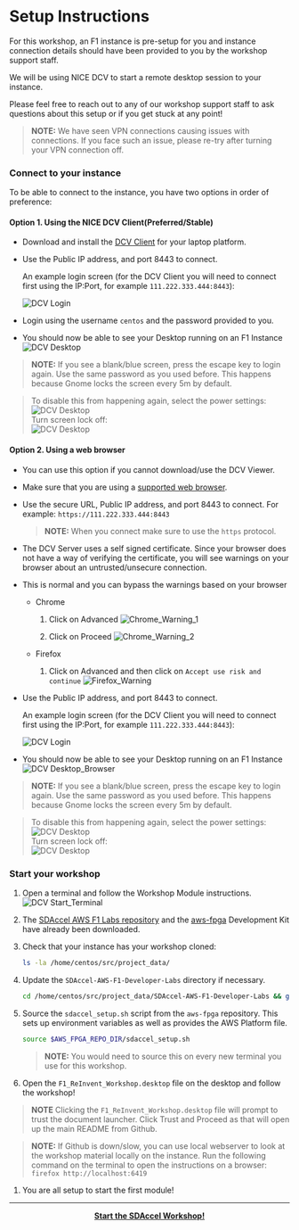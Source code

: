 # Setup Instructions


For this workshop, an F1 instance is pre-setup for you and instance connection details should have been provided to you by the workshop support staff.

We will be using NICE DCV to start a remote desktop session to your instance.

Please feel free to reach out to any of our workshop support staff to ask questions about this setup or if you get stuck at any point!

> **NOTE:** We have seen VPN connections causing issues with connections. If you face such an issue, please re-try after turning your VPN connection off.

### Connect to your instance
To be able to connect to the instance, you have two options in order of preference:

#### Option 1. **Using the NICE DCV Client(Preferred/Stable)**

   * Download and install the [DCV Client](https://download.nice-dcv.com/) for your laptop platform.
   
   * Use the Public IP address, and port 8443 to connect.

      An example login screen (for the DCV Client you will need to connect first using the IP:Port, for example `111.222.333.444:8443`):

      ![DCV Login](../images/setup/dcv_login.png)
   * Login using the username `centos` and the password provided to you.
   * You should now be able to see your Desktop running on an F1 Instance
      ![DCV Desktop](../images/setup/dcv_desktop.png)
> **NOTE:** If you see a blank/blue screen, press the escape key to login again. Use the same password as you used before.
> This happens because Gnome locks the screen every 5m by default.

> To disable this from happening again, select the power settings:
>       ![DCV Desktop](../images/setup/desktop_lock_1.png)     
> Turn screen lock off:  
>       ![DCV Desktop](../images/setup/desktop_lock_2.png)     
                                                                                                                 
#### Option 2. **Using a web browser**

   * You can use this option if you cannot download/use the DCV Viewer.
   * Make sure that you are using a [supported web browser](https://docs.aws.amazon.com/dcv/latest/adminguide/what-is-dcv.html#what-is-dcv-requirements).
   
   * Use the secure URL, Public IP address, and port 8443 to connect. For example: `https://111.222.333.444:8443`

      > **NOTE:** When you connect make sure to use the `https` protocol.
      
   * The DCV Server uses a self signed certificate. Since your browser does not have a way of verifying the certificate, you will see warnings on your browser about an untrusted/unsecure connection.
   * This is normal and you can bypass the warnings based on your browser
   
        * Chrome
            1. Click on Advanced
            ![Chrome_Warning_1](../images/setup/chrome_dcv_cert_warning_1.png)
    
            1. Click on Proceed
            ![Chrome_Warning_2](../images/setup/chrome_dcv_cert_warning_2.png)
   
        * Firefox
            1. Click on Advanced and then click on `Accept use risk and continue`
            ![Firefox_Warning](../images/setup/firefox_dcv_cert_warning.png)

   * Use the Public IP address, and port 8443 to connect.

      An example login screen (for the DCV Client you will need to connect first using the IP:Port, for example `111.222.333.444:8443`):

      ![DCV Login](../images/setup/dcv_login.png)
   * You should now be able to see your Desktop running on an F1 Instance
        ![DCV Desktop_Browser](../images/setup/dcv_desktop_browser.png)

> **NOTE:** If you see a blank/blue screen, press the escape key to login again. Use the same password as you used before.
> This happens because Gnome locks the screen every 5m by default.

> To disable this from happening again, select the power settings:
>       ![DCV Desktop](../images/setup/desktop_lock_1.png)     
> Turn screen lock off:  
>       ![DCV Desktop](../images/setup/desktop_lock_2.png)     

### Start your workshop

   1. Open a terminal and follow the Workshop Module instructions.
   ![DCV Start_Terminal](../images/setup/dcv_desktop_start_terminal.png)

   1. The [SDAccel AWS F1 Labs repository](https://github.com/Xilinx/SDAccel-AWS-F1-Developer-Labs) and the [aws-fpga](htttps://github.com/aws/aws-fpga) Development Kit have already been downloaded.

   1. Check that your instance has your workshop cloned:
        ```bash
        ls -la /home/centos/src/project_data/
        ```
   1. Update the `SDAccel-AWS-F1-Developer-Labs` directory if necessary.
        ```bash
        cd /home/centos/src/project_data/SDAccel-AWS-F1-Developer-Labs && git pull -r
        ```
   1. Source the `sdaccel_setup.sh` script from the `aws-fpga` repository. This sets up environment variables as well as provides the AWS Platform file.
        ```bash
        source $AWS_FPGA_REPO_DIR/sdaccel_setup.sh
        ``` 
      > **NOTE:** You would need to source this on every new terminal you use for this workshop.

   1. Open the `F1_ReInvent_Workshop.desktop` file on the desktop and follow the workshop!
   > **NOTE** Clicking the `F1_ReInvent_Workshop.desktop` file will prompt to trust the document launcher. Click Trust and Proceed as that will open up the main README from Github.
       
   > **NOTE:** If Github is down/slow, you can use local webserver to look at the workshop material locally on the instance. Run the following command on the terminal to open the instructions on a browser: `firefox http://localhost:6419`
   1. You are all setup to start the first module!
   
---------------------------------------

<p align="center"><b>
<a href="../README.md">Start the SDAccel Workshop!</a>
</b></p>
